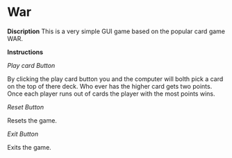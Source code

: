 # War

**Discription**
This is a very simple GUI game based on the popular card game WAR.

**Instructions**

_Play card Button_

By clicking the play card button you and the computer will bolth pick a card on the top of there deck. Who ever has the higher card gets two points. Once each player runs out of cards the player with the most points wins. 

_Reset Button_

Resets the game.

_Exit Button_

Exits the game.
